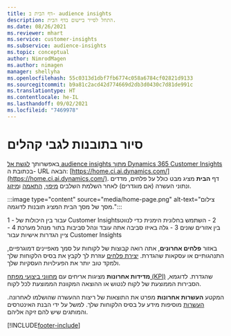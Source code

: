 ```yaml
---
title: דף הבית ב- audience insights
description: התחל לסייר ביישום בדף הבית.
ms.date: 08/26/2021
ms.reviewer: mhart
ms.service: customer-insights
ms.subservice: audience-insights
ms.topic: conceptual
author: NimrodMagen
ms.author: nimagen
manager: shellyha
ms.openlocfilehash: 55c0313d1dbf7fb6774c058a6784cf02821d9133
ms.sourcegitcommit: b9a81c2acd42d774669d2db3d0430c7d81de991c
ms.translationtype: HT
ms.contentlocale: he-IL
ms.lasthandoff: 09/02/2021
ms.locfileid: "7469978"
---
```

# <a name="explore-audience-insights"></a>סיור בתובנות לגבי קהלים

באפשרותך [לגשת אל audience insights מתוך Dynamics 365 Customer Insights](https://home.ci.ai.dynamics.com/) בכתובת ה- URL הבאה: [https://home.ci.ai.dynamics.com/](https://home.ci.ai.dynamics.com/).
דף **הבית** מציג מבט כולל על פלחים, מדדים ונתוני העשרה (אם מוגדרים) לאחר השלמת השלבים [מיפוי](map-entities.md), [התאמה](match-entities.md) ו[מיזוג](merge-entities.md).

:::image type="content" source="media/home-page.png" alt-text="צילום מסך של מסך הבית המציג תובנות לדוגמה.":::

1 - עבור בין היכולות של Customer Insights‏ 2 - השתמש בחלונית הימנית כדי לנווט בין אזורים שונים 3 - גלה באיזו סביבה אתה עובד ונהל סביבות בתור מנהל מערכת 4 - ציין הגדרות אישיות עבור Customer Insights

באזור **פלחים אחרונים**, אתה רואה קבוצות של לקוחות על סמך מאפיינים דמוגרפיים, התנהגותיים או עסקאות שהגדרת. [יצירת פלחים](segments.md) עוזרת לך לקבץ את בסיס הלקוחות שלך ולמקד טוב יותר את הפעילויות העסקיות שלך.

**מדידות אחרונות** מציגות אריחים עם [מחווני ביצועי מפתח (KPI)](measures.md) שהגדרת. לדוגמא, הסבירות הממוצעת של לקוח לנטוש או ההוצאה המקוונת הממוצעת לכל לקוח.

המקטע **העשרות אחרונות** מפרט את התוצאות של ריצות ההעשרה שהושלמו לאחרונה. [העשרות](enrichment-hub.md) מוסיפות מידע על בסיס הלקוחות שלך. למשל על ידי הבנת האינטרסים והמותגים שיש להם זיקה אליהם.

[!INCLUDE[footer-include](../includes/footer-banner.md)]